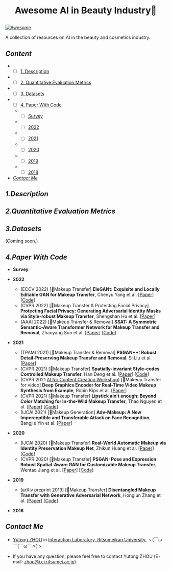 # <p align=center>Awesome AI in Beauty Industry💄</p>

[![Awesome](https://cdn.rawgit.com/sindresorhus/awesome/d7305f38d29fed78fa85652e3a63e154dd8e8829/media/badge.svg)](https://github.com/sindresorhus/awesome)

A collection of resources on AI in the beauty and cosmetics industry.

## <span id="head-content"> *Content* </span>
* - [ ] [1. Description](#head1)

* - [ ] [2. Quantitative Evaluation Metrics](#head2)
  
* - [ ] [3. Datasets](#head3)  

* - [ ] [4. Paper With Code](#head4)
  * - [ ] [Survey](#head-Survey)
  * - [ ] [2022](#head-2022)
  * - [ ] [2021](#head-2021)
  * - [ ] [2020](#head-2020)
  * - [ ] [2019](#head-2019)
  * - [ ] [2018](#head-2018)

* [*Contact Me*](#head5)

## <span id="head1"> *1.Description* </span>
 
## <span id="head2"> *2.Quantitative Evaluation Metrics* </span>
 
## <span id="head3"> *3.Datasets* </span>
(Coming soon.)

## <span id="head4"> *4.Paper With Code* </span>

* <span id="head-Survey"> **Survey**  </span>

* <span id="head-2022"> **2022**  </span>
    *  (ECCV 2022) [💬Makeup Transfer] **EleGANt: Exquisite and Locally Editable GAN for Makeup Transfer**, Chenyu Yang et al. [[Paper](https://arxiv.org/abs/2207.09840)]  [[Code](https://github.com/chenyu-yang-2000/elegant)] 
    *  (CVPR 2022) [💬Makeup Transfer & Protecting Facial Privacy] **Protecting Facial Privacy: Generating Adversarial Identity Masks via Style-robust Makeup Transfer**, Shengshan Hu et al. [[Paper](https://arxiv.org/abs/2203.03121)]
    *  (AAAI 2022) [💬Makeup Transfer & Removal] **SSAT: A Symmetric Semantic-Aware Transformer Network for Makeup Transfer and Removal**, Zhaoyang Sun et al. [[Paper](https://arxiv.org/abs/2112.03631)]  [[Code](https://github.com/Snowfallingplum/SSAT)] 


* <span id="head-2021"> **2021**  </span>
    *  (TPAMI 2021) [💬Makeup Transfer & Removal] **PSGAN++: Robust Detail-Preserving Makeup Transfer and Removal**, Si Liu et al. [[Paper](https://ieeexplore.ieee.org/abstract/document/9440729)]
    *  (CVPR 2021) [💬Makeup Transfer] **Spatially-invariant Style-codes Controlled Makeup Transfer**, Han Deng et al. [[Paper](https://openaccess.thecvf.com/content/CVPR2021/papers/Deng_Spatially-Invariant_Style-Codes_Controlled_Makeup_Transfer_CVPR_2021_paper.pdf)]  [[Code](https://github.com/makeuptransfer/SCGAN)] 
    * (CVPR 2021 [AI for Content Creation Workshop](http://visual.cs.brown.edu/workshops/aicc2021/)) [💬Makeup Transfer for video] **Deep Graphics Encoder for Real-Time Video Makeup Synthesis from Example**, Robin Kips et al. [[Paper](https://openaccess.thecvf.com/content/CVPR2021W/CVFAD/papers/Kips_Deep_Graphics_Encoder_for_Real-Time_Video_Makeup_Synthesis_From_Example_CVPRW_2021_paper.pdf)] 
    * (CVPR 2021) [💬Makeup Transfer] **Lipstick ain't enough: Beyond Color Matching for In-the-Wild Makeup Transfer**, Thao Nguyen et al. [[Paper](https://arxiv.org/pdf/2104.01867.pdf)]  [[Code](https://github.com/VinAIResearch/CPM)] 
    * (IJCAI 2021) [💬Makeup Generation] **Adv-Makeup: A New Imperceptible and Transferable Attack on Face Recognition**, Bangjie Yin et al. [[Paper](https://arxiv.org/pdf/2105.03162.pdf)]

* <span id="head-2020"> **2020**  </span>
    *  (IJCAI 2020) [💬Makeup Transfer] **Real-World Automatic Makeup via Identity Preservation Makeup Net**, Zhikun Huang et al. [[Paper](https://www.ijcai.org/proceedings/2020/91)]  [[Code](https://github.com/huangzhikun1995/IPM-Net)] 
    *  (CVPR 2020) [💬Makeup Transfer] **PSGAN: Pose and Expression Robust Spatial-Aware GAN for Customizable Makeup Transfer**, Wentao Jiang et al. [[Paper](https://openaccess.thecvf.com/content_CVPR_2020/papers/Jiang_PSGAN_Pose_and_Expression_Robust_Spatial-Aware_GAN_for_Customizable_Makeup_CVPR_2020_paper.pdf)]  [[Code](https://github.com/wtjiang98/PSGAN)] 


* <span id="head-2019"> **2019**  </span>
    * (arXiv preprint 2019) [💬Makeup Transfer] **Disentangled Makeup Transfer with Generative Adversarial Network**, Honglun Zhang et al. [[Paper](https://arxiv.org/pdf/1907.01144.pdf)] [[Code](https://github.com/Honlan/DMT)] 
* <span id="head-2018"> **2018**  </span>

## <span id="head5"> *Contact Me* </span>

* [Yutong ZHOU](https://github.com/Yutong-Zhou-cv) in [Interaction Laboratory, Ritsumeikan University.](https://github.com/Rits-Interaction-Laboratory) ヽ(￣ω￣(￣ω￣〃)ゝ

* If you have any question, please feel free to contact Yutong ZHOU (E-mail: <zhou@i.ci.ritsumei.ac.jp>).

